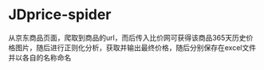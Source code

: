 # JDprice-spider
从京东商品页面，爬取到商品的url，而后传入比价网可获得该商品365天历史价格图片，随后进行正则化分析，获取并输出最终价格，随后分别保存在excel文件并以各自的名称命名

